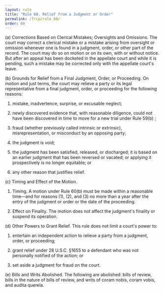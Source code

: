 ```yaml
---
layout: rule
title: "Rule 60. Relief from a Judgment or Order"
permalink: /frcp/rule_60/
order: 60
---
```


(a) Corrections Based on Clerical Mistakes; Oversights and Omissions. The court may correct a clerical mistake or a mistake arising from oversight or omission whenever one is found in a judgment, order, or other part of the record. The court may do so on motion or on its own, with or without notice. But after an appeal has been docketed in the appellate court and while it is pending, such a mistake may be corrected only with the appellate court's leave.


(b) Grounds for Relief from a Final Judgment, Order, or Proceeding. On motion and just terms, the court may relieve a party or its legal representative from a final judgment, order, or proceeding for the following reasons:


1. mistake, inadvertence, surprise, or excusable neglect;


2. newly discovered evidence that, with reasonable diligence, could not have been discovered in time to move for a new trial under Rule 59(b) ;


3. fraud (whether previously called intrinsic or extrinsic), misrepresentation, or misconduct by an opposing party;


4. the judgment is void;


5. the judgment has been satisfied, released, or discharged; it is based on an earlier judgment that has been reversed or vacated; or applying it prospectively is no longer equitable; or


6. any other reason that justifies relief.


(c) Timing and Effect of the Motion.


1. Timing. A motion under Rule 60(b) must be made within a reasonable time—and for reasons (1), (2), and (3) no more than a year after the entry of the judgment or order or the date of the proceeding.


2. Effect on Finality. The motion does not affect the judgment's finality or suspend its operation.


(d) Other Powers to Grant Relief. This rule does not limit a court's power to:


1. entertain an independent action to relieve a party from a judgment, order, or proceeding;


2. grant relief under 28 U.S.C. §1655 to a defendant who was not personally notified of the action; or


3. set aside a judgment for fraud on the court.


(e) Bills and Writs Abolished. The following are abolished: bills of review, bills in the nature of bills of review, and writs of coram nobis, coram vobis, and audita querela.

